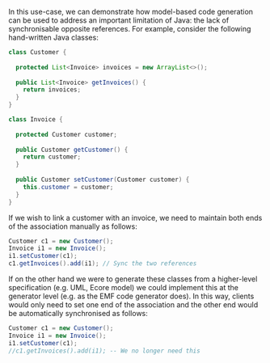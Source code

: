 In this use-case, we can demonstrate how model-based code generation can be used to address an important limitation of Java: the lack of synchronisable opposite references. For example, consider the following hand-written Java classes:

```java
class Customer {
  
  protected List<Invoice> invoices = new ArrayList<>();
  
  public List<Invoice> getInvoices() { 
    return invoices; 
  } 
}

class Invoice {
  
  protected Customer customer;
  
  public Customer getCustomer() { 
    return customer;
  }
  
  public Customer setCustomer(Customer customer) { 
    this.customer = customer;
  } 
}
```

If we wish to link a customer with an invoice, we need to maintain both ends of the association manually as follows:

```java
Customer c1 = new Customer();
Invoice i1 = new Invoice();
i1.setCustomer(c1);
c1.getInvoices().add(i1); // Sync the two references
```

If on the other hand we were to generate these classes from a higher-level specification (e.g. UML, Ecore model) we could implement this at the generator level (e.g. as the EMF code generator does). In this way, clients would only need to set one end of the association and the other end would be automatically synchronised as follows:

```java
Customer c1 = new Customer();
Invoice i1 = new Invoice();
i1.setCustomer(c1);
//c1.getInvoices().add(i1); -- We no longer need this
```
